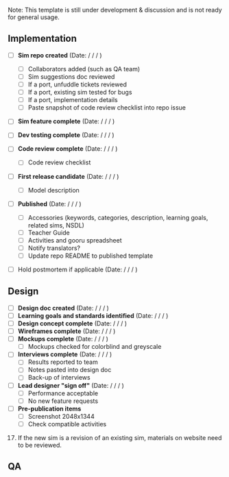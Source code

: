 Note: This template is still under development & discussion and is not ready for general usage.

## Implementation

- [ ] **Sim repo created** (Date: / / / ) 
  - [ ] Collaborators added (such as QA team) 
  - [ ] Sim suggestions doc reviewed
  - [ ] If a port, unfuddle tickets reviewed
  - [ ] If a port, existing sim tested for bugs
  - [ ] If a port, implementation details 
  - [ ] Paste snapshot of code review checklist into repo issue
- [ ] **Sim feature complete** (Date: / / / ) 
- [ ] **Dev testing complete** (Date: / / / ) 

- [ ] **Code review complete** (Date: / / / ) 
  - [ ] Code review checklist
- [ ] **First release candidate** (Date: / / / ) 

  - [ ] Model description 
- [ ] **Published** (Date: / / / ) 
  - [ ] Accessories (keywords, categories, description, learning goals, related sims, NSDL)
  - [ ] Teacher Guide
  - [ ] Activities and gooru spreadsheet
  - [ ] Notify translators?
  - [ ] Update repo README to published template
- [ ] Hold postmortem if applicable (Date: / / / ) 

## Design
- [ ] **Design doc created** (Date: / / / ) 
- [ ] **Learning goals and standards identified** (Date: / / / )
- [ ] **Design concept complete**  (Date: / / / )
- [ ] **Wireframes complete** (Date: / / / ) 
- [ ] **Mockups complete** (Date: / / / ) 
  - [ ] Mockups checked for colorblind and greyscale
- [ ] **Interviews complete** (Date: / / / ) 
  - [ ] Results reported to team
  - [ ] Notes pasted into design doc
  - [ ] Back-up of interviews
- [ ] **Lead designer "sign off"** (Date: / / / ) 
  - [ ] Performance acceptable
  - [ ] No new feature requests
- [ ] **Pre-publication items** 
  - [ ] Screenshot 2048x1344
  - [ ] Check compatible activities
17) If the new sim is a revision of an existing sim, materials on website need to be reviewed.

## QA
